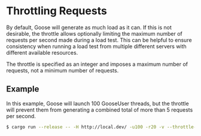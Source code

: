 # Throttling Requests

By default, Goose will generate as much load as it can. If this is not desirable, the throttle allows optionally limiting the maximum number of requests per second made during a load test. This can be helpful to ensure consistency when running a load test from multiple different servers with different available resources.

The throttle is specified as an integer and imposes a maximum number of requests, not a minimum number of requests.

## Example

In this example, Goose will launch 100 GooseUser threads, but the throttle will prevent them from generating a combined total of more than 5 requests per second.

```bash
$ cargo run --release -- -H http://local.dev/ -u100 -r20 -v --throttle-requests 5
```
